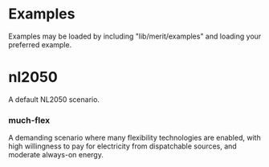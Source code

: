 # Examples

Examples may be loaded by including "lib/merit/examples" and loading your preferred example.

# nl2050

A default NL2050 scenario.

### much-flex

A demanding scenario where many flexibility technologies are enabled, with high willingness to pay
for electricity from dispatchable sources, and moderate always-on energy.

